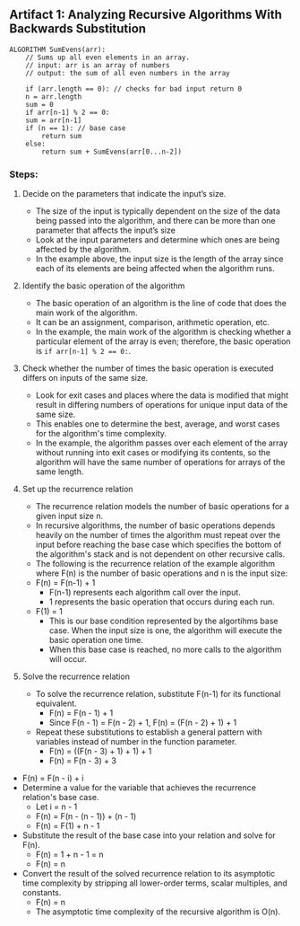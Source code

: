 ## Artifact 1: Analyzing Recursive Algorithms With Backwards Substitution

```pseudocode
ALGORITHM SumEvens(arr):  
	// Sums up all even elements in an array.  
	// input: arr is an array of numbers  
	// output: the sum of all even numbers in the array
	
	if (arr.length == 0): // checks for bad input return 0
  	n = arr.length  
  	sum = 0  
  	if arr[n-1] % 2 == 0:	
  	sum = arr[n-1]
  	if (n == 1): // base case	
  		return sum  
  	else:  	
  		return sum + SumEvens(arr[0...n-2])
```

### Steps:

1. Decide on the parameters that indicate the input’s size.

   * The size of the input is typically dependent on the size of the data being passed into the algorithm, and there can be more than one parameter that affects the input’s size
   * Look at the input parameters and determine which ones are being affected by the algorithm.
   * In the example above, the input size is the length of the array since each of its elements are being affected when the algorithm runs.

2. Identify the basic operation of the algorithm

   * The basic operation of an algorithm is the line of code that does the main work of the algorithm.
   * It can be an assignment, comparison, arithmetic operation, etc.
   * In the example, the main work of the algorithm is checking whether a particular element of the array is even; therefore, the basic operation is `if arr[n-1] % 2 == 0:`.

3. Check whether the number of times the basic operation is executed differs on inputs of the same size.

   * Look for exit cases and places where the data is modified that might result in differing numbers of operations for unique input data of the same size.
   * This enables one to determine the best, average, and worst cases for the algorithm's time complexity.
   * In the example, the algorithm passes over each element of the array without running into exit cases or modifying its contents, so the algorithm will have the same number of operations for arrays of the same length.
   
4. Set up the recurrence relation

   * The recurrence relation models the number of basic operations for a given input size n.
   * In recursive algorithms, the number of basic operations depends heavily on the number of times the algorithm must repeat over the input before reaching the base case which specifies the bottom of the algorithm's stack and is not dependent on other recursive calls.
   * The following is the recurrence relation of the example algorithm where F(n) is the number of basic operations and n is the input size:
   * F(n) = F(n-1) + 1
     * F(n-1) represents each algorithm call over the input.
     * 1 represents the basic operation that occurs during each run.
   * F(1) = 1
     * This is our base condition represented by the algortihms base case. When the input size is one, the algorithm will execute the basic operation one time.
     * When this base case is reached, no more calls to the algorithm will occur.

5. Solve the recurrence relation

   * To solve the recurrence relation, substitute F(n-1) for its functional equivalent.
     * F(n) = F(n - 1) + 1
     * Since F(n - 1) = F(n - 2) + 1, F(n) = (F(n - 2) + 1) + 1
   * Repeat these substitutions to establish a general pattern with variables instead of number in the function parameter.
     * F(n) = ((F(n - 3) + 1) + 1) + 1
     * F(n) = F(n - 3) + 3
  * F(n) = F(n - i) + i
   * Determine a value for the variable that achieves the recurrence relation's base case.
     * Let i = n - 1
     * F(n) = F(n - (n - 1)) + (n - 1)
     * F(n) = F(1) + n - 1
   * Substitute the result of the base case into your relation and solve for F(n).
     * F(n) = 1 + n - 1 = n
     * F(n) = n
   * Convert the result of the solved recurrence relation to its asymptotic time complexity by stripping all lower-order terms, scalar multiples, and constants.
     * F(n) = n
     * The asymptotic time complexity of the recursive algorithm is O(n).
